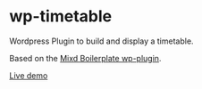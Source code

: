 # wp-timetable

Wordpress Plugin to build and display a timetable.

Based on the [Mixd Boilerplate wp-plugin](https://github.com/Mixd/mixd-wp-plugin-boilerplate).

[Live demo](http://somersetcosmic.org/timetable/)
